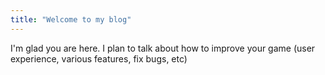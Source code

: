 ```yaml
---
title: "Welcome to my blog"
---
```


I'm glad you are here. I plan to talk about how to improve your game (user experience, various features, fix bugs, etc)
